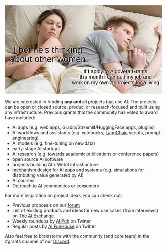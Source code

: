 ![](./assets/other_women_algovera.png)

We are interested in funding **any and all** projects that use AI. The projects can be open or closed source, product or research-focused and built using any infrastructure. Previous grants that the community has voted to award have included:

- AI apps (e.g. web apps, Gradio/Streamlit/HuggingFace apps, plugins) 
- AI workflows and assistants (e.g. notebooks, [LangChain](https://github.com/hwchase17/langchain) scripts, prompt engineering) 
- AI models (e.g. fine-tuning on new data)
- early-stage AI startups
- AI research (e.g. towards academic publications or conference papers)
- open source AI software 
- projects building AI x Web3 infrastructure
- mechanism design for AI apps and systems (e.g. simulations for distributing value generated by AI)
- AI courses
- Outreach to AI communities or consumers

For more inspiration on project ideas, you can check out:

- Previous proposals on our [forum](https://forum.algovera.ai/)
- List of existing products and ideas for new use cases (from interviews) on [The AI Exchange](https://theaiexchange.com/)
- Weekly roundups by [AI Pub](https://mobile.twitter.com/ai__pub) on Twitter
- Regular posts by [AI FunHouse](https://mobile.twitter.com/aifunhouse) on Twitter

Also feel free to brainstorm with the community (and core team) in the #grants channel of our [Discord](https://discord.com/invite/e65RuHSDS5).  


